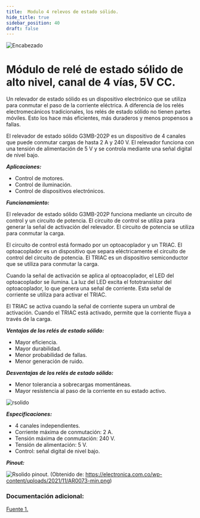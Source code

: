 ```yaml
---
title:  Modulo 4 relevos de estado sólido.
hide_title: true
sidebar_position: 40
draft: false
---
```

![Encabezado](https://firebasestorage.googleapis.com/v0/b/modulo-b3e1a.appspot.com/o/General%2Fimagenes%2Flogo%20sena%202.png?alt=media&token=f8400ade-f50e-4175-8ff1-d69a8bc9a180&_gl=1*1b8f15f*_ga*MTE3MTQwMjUxOS4xNjk2MjYzMDI3*_ga_CW55HF8NVT*MTY5NjI3NDM1NS4yLjEuMTY5NjI3NTE4My4zMS4wLjA.)


# **Módulo de relé de estado sólido de alto nivel, canal de 4 vías, 5V CC.**

Un relevador de estado sólido es un dispositivo electrónico que se utiliza para conmutar el paso de la corriente eléctrica. A diferencia de los relés electromecánicos tradicionales, los relés de estado sólido no tienen partes móviles. Esto los hace más eficientes, más duraderos y menos propensos a fallas.

El relevador de estado sólido G3MB-202P es un dispositivo de 4 canales que puede conmutar cargas de hasta 2 A y 240 V. El relevador funciona con una tensión de alimentación de 5 V y se controla mediante una señal digital de nivel bajo.

***Aplicaciones:***

- Control de motores.
- Control de iluminación.
- Control de dispositivos electrónicos.

***Funcionamiento:***

El relevador de estado sólido G3MB-202P funciona mediante un circuito de control y un circuito de potencia. El circuito de control se utiliza para generar la señal de activación del relevador. El circuito de potencia se utiliza para conmutar la carga.

El circuito de control está formado por un optoacoplador y un TRIAC. El optoacoplador es un dispositivo que separa eléctricamente el circuito de control del circuito de potencia. El TRIAC es un dispositivo semiconductor que se utiliza para conmutar la carga.

Cuando la señal de activación se aplica al optoacoplador, el LED del optoacoplador se ilumina. La luz del LED excita el fototransistor del optoacoplador, lo que genera una señal de corriente. Esta señal de corriente se utiliza para activar el TRIAC.

El TRIAC se activa cuando la señal de corriente supera un umbral de activación. Cuando el TRIAC está activado, permite que la corriente fluya a través de la carga.

***Ventajas de los relés de estado sólido:***

- Mayor eficiencia.
- Mayor durabilidad.
- Menor probabilidad de fallas.
- Menor generación de ruido.

***Desventajas de los relés de estado sólido:***

- Menor tolerancia a sobrecargas momentáneas.
- Mayor resistencia al paso de la corriente en su estado activo.



![rsolido](https://firebasestorage.googleapis.com/v0/b/modulo-b3e1a.appspot.com/o/General%2Fimagenes%2FRepositorio%2Frele%20solido.jpg?alt=media&token=b2991ddf-1440-4a94-af4d-bc4667ed48dc)

***Especificaciones:***

- 4 canales independientes.
- Corriente máxima de conmutación: 2 A.
- Tensión máxima de conmutación: 240 V.
- Tensión de alimentación: 5 V.
- Control: señal digital de nivel bajo.


***Pinout:***

![Rsolido pinout](https://firebasestorage.googleapis.com/v0/b/modulo-b3e1a.appspot.com/o/General%2Fimagenes%2FRepositorio%2Frele%20solido%20pinout.png?alt=media&token=cbd3c157-a62f-4c5f-a1fc-b614e56b5abe).
(Obtenido de: https://electronica.com.co/wp-content/uploads/2021/11/AR0073-min.png)

### Documentación adicional:

[Fuente 1.](https://electronica.com.co/wp-content/uploads/2021/11/AR0073-min.png)

